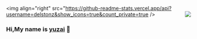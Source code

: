 <img align="right" src="https://github-readme-stats.vercel.app/api?username=delstonz&show_icons=true&count_private=true />
                        <img align="right" src="https://github-readme-stats.vercel.app/api?username=thriving123&show_icons=true&icon_color=CE1D2D&text_color=fff&bg_color=000&hide_title=true" />


### Hi,My name is [yuzai](https://yuzai.xyz/) 👋
